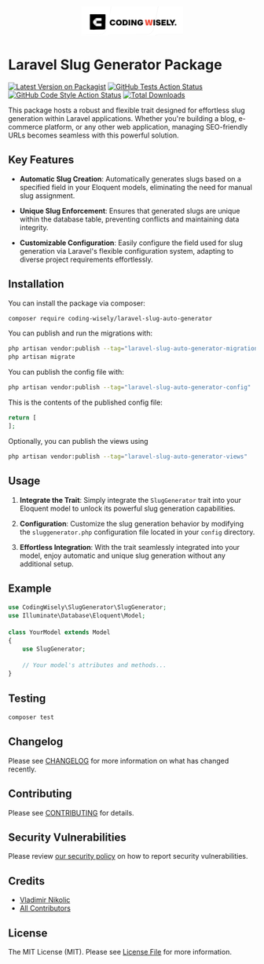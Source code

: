 <p align="center"><a href="https://codingwisely.com" target="_blank"><img src="img.png" alt="Laravel Logo"></a></p>

# Laravel Slug Generator Package

[![Latest Version on Packagist](https://img.shields.io/packagist/v/coding-wisely/laravel-slug-auto-generator.svg?style=flat-square)](https://packagist.org/packages/coding-wisely/laravel-slug-auto-generator)
[![GitHub Tests Action Status](https://img.shields.io/github/actions/workflow/status/coding-wisely/laravel-slug-auto-generator/run-tests.yml?branch=main&label=tests&style=flat-square)](https://github.com/coding-wisely/laravel-slug-auto-generator/actions?query=workflow%3Arun-tests+branch%3Amain)
[![GitHub Code Style Action Status](https://img.shields.io/github/actions/workflow/status/coding-wisely/laravel-slug-auto-generator/fix-php-code-style-issues.yml?branch=main&label=code%20style&style=flat-square)](https://github.com/coding-wisely/laravel-slug-auto-generator/actions?query=workflow%3A"Fix+PHP+code+style+issues"+branch%3Amain)
[![Total Downloads](https://img.shields.io/packagist/dt/coding-wisely/laravel-slug-auto-generator.svg?style=flat-square)](https://packagist.org/packages/coding-wisely/laravel-slug-auto-generator)




This package hosts a robust and flexible trait designed for effortless slug generation within Laravel applications. Whether you're building a blog, e-commerce platform, or any other web application, managing SEO-friendly URLs becomes seamless with this powerful solution.

## Key Features

- **Automatic Slug Creation**: Automatically generates slugs based on a specified field in your Eloquent models, eliminating the need for manual slug assignment.

- **Unique Slug Enforcement**: Ensures that generated slugs are unique within the database table, preventing conflicts and maintaining data integrity.

- **Customizable Configuration**: Easily configure the field used for slug generation via Laravel's flexible configuration system, adapting to diverse project requirements effortlessly.


## Installation

You can install the package via composer:

```bash
composer require coding-wisely/laravel-slug-auto-generator
```

You can publish and run the migrations with:

```bash
php artisan vendor:publish --tag="laravel-slug-auto-generator-migrations"
php artisan migrate
```

You can publish the config file with:

```bash
php artisan vendor:publish --tag="laravel-slug-auto-generator-config"
```

This is the contents of the published config file:

```php
return [
];
```

Optionally, you can publish the views using

```bash
php artisan vendor:publish --tag="laravel-slug-auto-generator-views"
```

## Usage

1. **Integrate the Trait**: Simply integrate the `SlugGenerator` trait into your Eloquent model to unlock its powerful slug generation capabilities.

2. **Configuration**: Customize the slug generation behavior by modifying the `sluggenerator.php` configuration file located in your `config` directory.

3. **Effortless Integration**: With the trait seamlessly integrated into your model, enjoy automatic and unique slug generation without any additional setup.

## Example

```php
use CodingWisely\SlugGenerator\SlugGenerator;
use Illuminate\Database\Eloquent\Model;

class YourModel extends Model
{
    use SlugGenerator;

    // Your model's attributes and methods...
}
```
## Testing

```bash
composer test 
```

## Changelog

Please see [CHANGELOG](CHANGELOG.md) for more information on what has changed recently.

## Contributing

Please see [CONTRIBUTING](CONTRIBUTING.md) for details.

## Security Vulnerabilities

Please review [our security policy](../../security/policy) on how to report security vulnerabilities.

## Credits

- [Vladimir Nikolic](https://github.com/CodingWisely)
- [All Contributors](../../contributors)

## License

The MIT License (MIT). Please see [License File](LICENSE.md) for more information.
